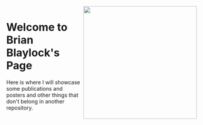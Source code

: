 <img src="images/elephant-in-rain2_AI.jpeg" width=300 align=right>

# Welcome to Brian Blaylock's Page

Here is where I will showcase some publications and posters and other things that don't belong in another repository.
